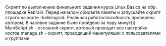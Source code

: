 Скрипт по выполнению финального задания курса Linux Basics на обр. площадке Rebrain. Перед началом обновите пакеты и запускайте скрипт строго на хосте -kaliningrad. Реальная работоспособность проверена автором, 8 часовое задание было пройдено за пару минут)))
MainScript.sh - основной скрипт, который проводит все настройки хостов
manage.sh - скрипт, проводящий манипуляции с пользователями и группами
